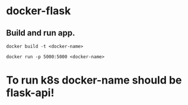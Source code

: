 # docker-flask

## Build and run app.
```
docker build -t <docker-name>
  
docker run -p 5000:5000 <docker-name>
```

# To run k8s docker-name should be flask-api!
